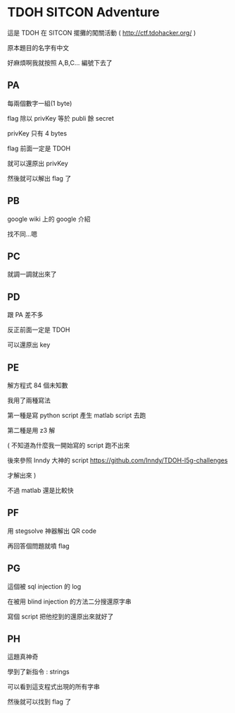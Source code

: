 # TDOH SITCON Adventure

這是 TDOH 在 SITCON 擺攤的闖關活動 ( http://ctf.tdohacker.org/ )

原本題目的名字有中文

好麻煩啊我就按照 A,B,C... 編號下去了

## PA

每兩個數字一組(1 byte)

flag 除以 privKey 等於 publi 餘 secret

privKey 只有 4 bytes

flag 前面一定是 TDOH

就可以還原出 privKey

然後就可以解出 flag 了

## PB

google wiki 上的 google 介紹

找不同...嗯

## PC

就調一調就出來了

## PD

跟 PA 差不多

反正前面一定是 TDOH

可以還原出 key

## PE

解方程式 84 個未知數

我用了兩種寫法

第一種是寫 python script 產生 matlab script 去跑

第二種是用 z3 解

( 不知道為什麼我一開始寫的 script 跑不出來

  後來參照 Inndy 大神的 script https://github.com/Inndy/TDOH-l5g-challenges
  
  才解出來 )
  
不過 matlab 還是比較快

## PF

用 stegsolve 神器解出 QR code

再回答個問題就噴 flag

## PG

這個被 sql injection 的 log

在被用 blind injection 的方法二分搜還原字串

寫個 script 把他挖到的還原出來就好了

## PH

這題真神奇

學到了新指令 : strings

可以看到這支程式出現的所有字串

然後就可以找到 flag 了
